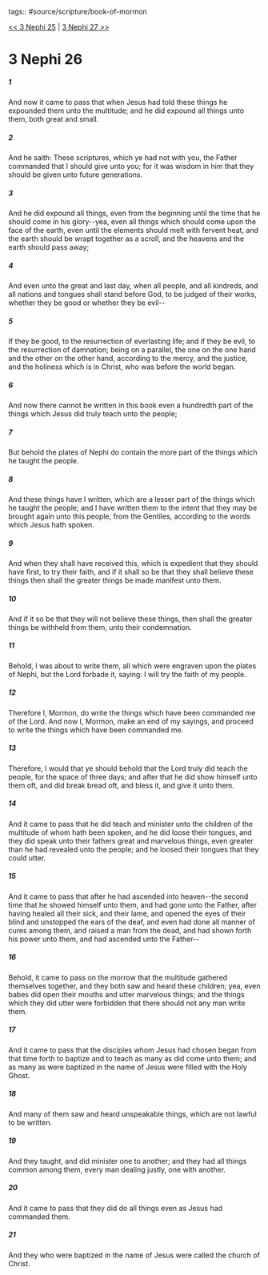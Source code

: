tags:: #source/scripture/book-of-mormon

[<< 3 Nephi 25](source/scripture/book-of-mormon/11_3_Nephi/3_Nephi_25.md) | [3 Nephi 27 >>](source/scripture/book-of-mormon/11_3_Nephi/3_Nephi_27.md)

# 3 Nephi 26

##### 1

And now it came to pass that when Jesus had told these things he expounded them unto the multitude; and he did expound all things unto them, both great and small.

##### 2

And he saith: These scriptures, which ye had not with you, the Father commanded that I should give unto you; for it was wisdom in him that they should be given unto future generations.

##### 3

And he did expound all things, even from the beginning until the time that he should come in his glory--yea, even all things which should come upon the face of the earth, even until the elements should melt with fervent heat, and the earth should be wrapt together as a scroll, and the heavens and the earth should pass away;

##### 4

And even unto the great and last day, when all people, and all kindreds, and all nations and tongues shall stand before God, to be judged of their works, whether they be good or whether they be evil--

##### 5

If they be good, to the resurrection of everlasting life; and if they be evil, to the resurrection of damnation; being on a parallel, the one on the one hand and the other on the other hand, according to the mercy, and the justice, and the holiness which is in Christ, who was before the world began.

##### 6

And now there cannot be written in this book even a hundredth part of the things which Jesus did truly teach unto the people;

##### 7

But behold the plates of Nephi do contain the more part of the things which he taught the people.

##### 8

And these things have I written, which are a lesser part of the things which he taught the people; and I have written them to the intent that they may be brought again unto this people, from the Gentiles, according to the words which Jesus hath spoken.

##### 9

And when they shall have received this, which is expedient that they should have first, to try their faith, and if it shall so be that they shall believe these things then shall the greater things be made manifest unto them.

##### 10

And if it so be that they will not believe these things, then shall the greater things be withheld from them, unto their condemnation.

##### 11

Behold, I was about to write them, all which were engraven upon the plates of Nephi, but the Lord forbade it, saying: I will try the faith of my people.

##### 12

Therefore I, Mormon, do write the things which have been commanded me of the Lord. And now I, Mormon, make an end of my sayings, and proceed to write the things which have been commanded me.

##### 13

Therefore, I would that ye should behold that the Lord truly did teach the people, for the space of three days; and after that he did show himself unto them oft, and did break bread oft, and bless it, and give it unto them.

##### 14

And it came to pass that he did teach and minister unto the children of the multitude of whom hath been spoken, and he did loose their tongues, and they did speak unto their fathers great and marvelous things, even greater than he had revealed unto the people; and he loosed their tongues that they could utter.

##### 15

And it came to pass that after he had ascended into heaven--the second time that he showed himself unto them, and had gone unto the Father, after having healed all their sick, and their lame, and opened the eyes of their blind and unstopped the ears of the deaf, and even had done all manner of cures among them, and raised a man from the dead, and had shown forth his power unto them, and had ascended unto the Father--

##### 16

Behold, it came to pass on the morrow that the multitude gathered themselves together, and they both saw and heard these children; yea, even babes did open their mouths and utter marvelous things; and the things which they did utter were forbidden that there should not any man write them.

##### 17

And it came to pass that the disciples whom Jesus had chosen began from that time forth to baptize and to teach as many as did come unto them; and as many as were baptized in the name of Jesus were filled with the Holy Ghost.

##### 18

And many of them saw and heard unspeakable things, which are not lawful to be written.

##### 19

And they taught, and did minister one to another; and they had all things common among them, every man dealing justly, one with another.

##### 20

And it came to pass that they did do all things even as Jesus had commanded them.

##### 21

And they who were baptized in the name of Jesus were called the church of Christ.
